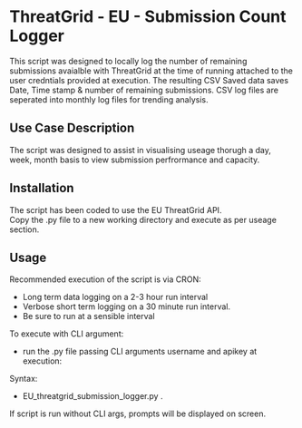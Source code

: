 # ThreatGrid - EU - Submission Count Logger

This script was designed to locally log the number of remaining submissions avaialble with ThreatGrid at the time of running attached to the user credntials provided at execution. The resulting CSV Saved data saves Date, Time stamp & number of remaining submissions. CSV log files are seperated into monthly log files for trending analysis. 


## Use Case Description

The script was designed to assist in visualising useage thorugh a day, week, month basis to view submission perfrormance and capacity.

## Installation

The script has been coded to use the EU ThreatGrid API.  
Copy the .py file to a new working directory and execute as per useage section.

## Usage

Recommended execution of the script is via CRON:

   - Long term data logging on a 2-3 hour run interval
   - Verbose short term logging on a 30 minute run interval.
   - Be sure to run at a sensible interval   

To execute with CLI argument:   
- run the .py file passing CLI arguments username and apikey at execution:  

Syntax: 
- EU_threatgrid_submission_logger.py <ThreatGrid UserName> <ThreatGrid User API Key>.

If script is run without CLI args,  prompts will be displayed on screen.
